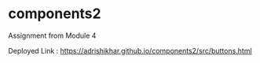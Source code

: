# components2

Assignment from Module 4

Deployed Link : https://adrishikhar.github.io/components2/src/buttons.html

